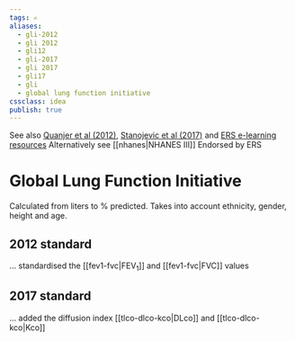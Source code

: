 ```yaml
---
tags: ✍️
aliases: 
  - gli-2012
  - gli 2012
  - gli12 
  - gli-2017
  - gli 2017
  - gli17
  - gli
  - global lung function initiative
cssclass: idea
publish: true
---
```


See also [Quanjer et al (2012)](https://doi.org/10.1183/09031936.00080312), [Stanojevic et al (2017)](https://doi.org/10.1183/13993003.00010-2017) and [ERS e-learning resources](https://www.ers-education.org/guidelines/global-lung-function-initiative/about/)
Alternatively see [[nhanes|NHANES III]]
Endorsed by ERS

# Global Lung Function Initiative
Calculated from liters to % predicted. Takes into account ethnicity, gender, height and age.

## 2012 standard
... standardised the [[fev1-fvc|FEV<sub>1</sub>]] and [[fev1-fvc|FVC]] values

## 2017 standard
... added the diffusion index [[tlco-dlco-kco|DLco]] and [[tlco-dlco-kco|Kco]]

